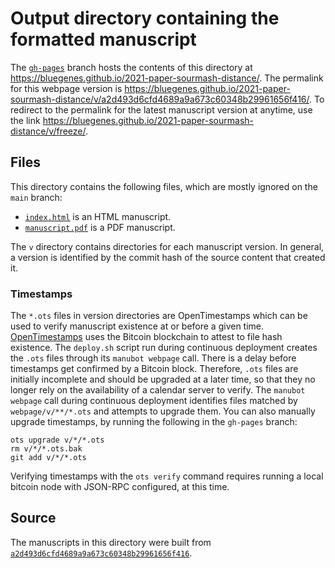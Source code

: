 # Output directory containing the formatted manuscript

The [`gh-pages`](https://github.com/bluegenes/2021-paper-sourmash-distance/tree/gh-pages) branch hosts the contents of this directory at <https://bluegenes.github.io/2021-paper-sourmash-distance/>.
The permalink for this webpage version is <https://bluegenes.github.io/2021-paper-sourmash-distance/v/a2d493d6cfd4689a9a673c60348b29961656f416/>.
To redirect to the permalink for the latest manuscript version at anytime, use the link <https://bluegenes.github.io/2021-paper-sourmash-distance/v/freeze/>.

## Files

This directory contains the following files, which are mostly ignored on the `main` branch:

+ [`index.html`](index.html) is an HTML manuscript.
+ [`manuscript.pdf`](manuscript.pdf) is a PDF manuscript.

The `v` directory contains directories for each manuscript version.
In general, a version is identified by the commit hash of the source content that created it.

### Timestamps

The `*.ots` files in version directories are OpenTimestamps which can be used to verify manuscript existence at or before a given time.
[OpenTimestamps](https://opentimestamps.org/) uses the Bitcoin blockchain to attest to file hash existence.
The `deploy.sh` script run during continuous deployment creates the `.ots` files through its `manubot webpage` call.
There is a delay before timestamps get confirmed by a Bitcoin block.
Therefore, `.ots` files are initially incomplete and should be upgraded at a later time, so that they no longer rely on the availability of a calendar server to verify.
The `manubot webpage` call during continuous deployment identifies files matched by `webpage/v/**/*.ots` and attempts to upgrade them.
You can also manually upgrade timestamps, by running the following in the `gh-pages` branch:

```shell
ots upgrade v/*/*.ots
rm v/*/*.ots.bak
git add v/*/*.ots
```

Verifying timestamps with the `ots verify` command requires running a local bitcoin node with JSON-RPC configured, at this time.

## Source

The manuscripts in this directory were built from
[`a2d493d6cfd4689a9a673c60348b29961656f416`](https://github.com/bluegenes/2021-paper-sourmash-distance/commit/a2d493d6cfd4689a9a673c60348b29961656f416).

